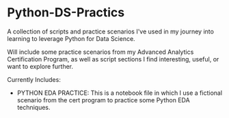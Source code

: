 # Python-DS-Practics
A collection of scripts and practice scenarios I've used in my journey into learning to leverage Python for Data Science.

Will include some practice scenarios from my Advanced Analytics Certification Program, as well as script sections I find interesting, useful, or want to explore further.

Currently Includes:
- PYTHON EDA PRACTICE: This is a notebook file in which I use a fictional scenario from the cert program to practice some Python EDA techniques.
